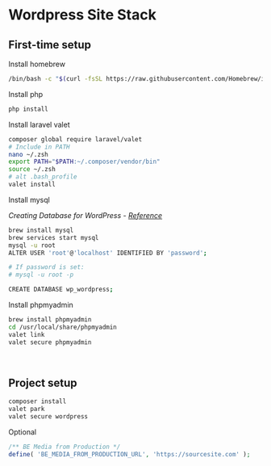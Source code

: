 # Wordpress Site Stack

## First-time setup

Install homebrew

```bash
/bin/bash -c "$(curl -fsSL https://raw.githubusercontent.com/Homebrew/install/HEAD/install.sh)"
```

Install php

```bash
php install
```

Install laravel valet

```bash
composer global require laravel/valet
# Include in PATH
nano ~/.zsh
export PATH="$PATH:~/.composer/vendor/bin"
source ~/.zsh
# alt .bash_profile
valet install
```

Install mysql

*Creating Database for WordPress - [Reference](https://developer.wordpress.org/advanced-administration/before-install/creating-database/)*

```bash
brew install mysql
brew services start mysql
mysql -u root
ALTER USER 'root'@'localhost' IDENTIFIED BY 'password';

# If password is set:
# mysql -u root -p

CREATE DATABASE wp_wordpress;
```

Install phpmyadmin

```bash
brew install phpmyadmin
cd /usr/local/share/phpmyadmin
valet link
valet secure phpmyadmin
```

<br>

## Project setup

```bash
composer install
valet park
valet secure wordpress
```

Optional

```php
/** BE Media from Production */
define( 'BE_MEDIA_FROM_PRODUCTION_URL', 'https://sourcesite.com' );
```
